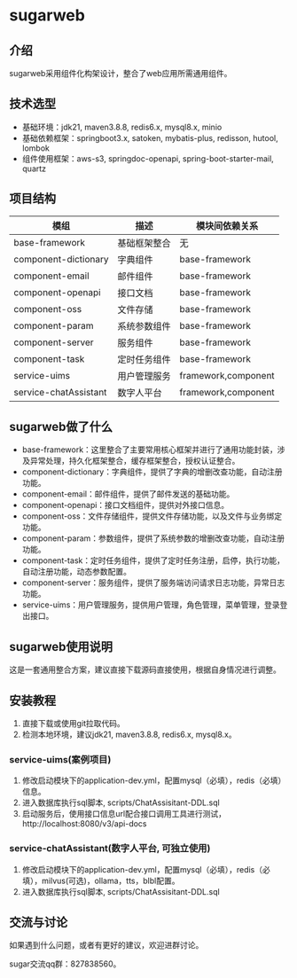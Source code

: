 # sugarweb

## 介绍

>
sugarweb采用组件化构架设计，整合了web应用所需通用组件。

## 技术选型

- 基础环境：jdk21, maven3.8.8, redis6.x, mysql8.x, minio
- 基础依赖框架：springboot3.x, satoken, mybatis-plus, redisson, hutool, lombok
- 组件使用框架：aws-s3, springdoc-openapi, spring-boot-starter-mail, quartz

## 项目结构

| 模组                    | 描述     | 模块间依赖关系             |
|-----------------------|--------|---------------------|
| base-framework        | 基础框架整合 | 无                   |
| component-dictionary  | 字典组件   | base-framework      |
| component-email       | 邮件组件   | base-framework      |
| component-openapi     | 接口文档   | base-framework      |
| component-oss         | 文件存储   | base-framework      |
| component-param       | 系统参数组件 | base-framework      |
| component-server      | 服务组件   | base-framework      |
| component-task        | 定时任务组件 | base-framework      |
| service-uims          | 用户管理服务 | framework,component |
| service-chatAssistant | 数字人平台  | framework,component | 

## sugarweb做了什么

- base-framework：这里整合了主要常用核心框架并进行了通用功能封装，涉及异常处理，持久化框架整合，缓存框架整合，授权认证整合。
- component-dictionary：字典组件，提供了字典的增删改查功能，自动注册功能。
- component-email：邮件组件，提供了邮件发送的基础功能。
- component-openapi：接口文档组件，提供对外接口信息。
- component-oss：文件存储组件，提供文件存储功能，以及文件与业务绑定功能。
- component-param：参数组件，提供了系统参数的增删改查功能，自动注册功能。
- component-task：定时任务组件，提供了定时任务注册，启停，执行功能，自动注册功能，动态参数配置。
- component-server：服务组件，提供了服务端访问请求日志功能，异常日志功能。
- service-uims：用户管理服务，提供用户管理，角色管理，菜单管理，登录登出接口。

## sugarweb使用说明

这是一套通用整合方案，建议直接下载源码直接使用，根据自身情况进行调整。

## 安装教程

1. 直接下载或使用git拉取代码。
2. 检测本地环境，建议jdk21, maven3.8.8, redis6.x, mysql8.x。

### service-uims(案例项目)

1. 修改启动模块下的application-dev.yml，配置mysql（必填），redis（必填）信息。
2. 进入数据库执行sql脚本, scripts/ChatAssisitant-DDL.sql
3. 启动服务后，使用接口信息url配合接口调用工具进行测试，http://localhost:8080/v3/api-docs

### service-chatAssistant(数字人平台, 可独立使用)

1. 修改启动模块下的application-dev.yml，配置mysql（必填），redis（必填），milvus(可选)，ollama，tts，blbl配置。
2. 进入数据库执行sql脚本, scripts/ChatAssisitant-DDL.sql

## 交流与讨论

如果遇到什么问题，或者有更好的建议，欢迎进群讨论。

sugar交流qq群：827838560。


